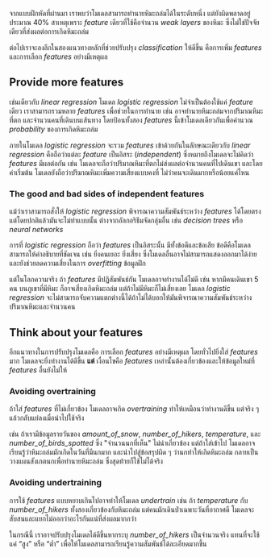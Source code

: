 
จากแบบฝึกหัดที่ผ่านมา เราพบว่าโมเดลสามารถทำนายหิมะถล่มได้ในระดับหนึ่ง แต่ยังผิดพลาดอยู่ประมาณ 40% สาเหตุเพราะ _feature_ เดียวที่ใช้คือจำนวน _weak layers_ ของหิมะ ซึ่งไม่ใช่ปัจจัยเดียวที่ส่งผลต่อการเกิดหิมะถล่ม

ต่อไปเราจะลงลึกในสองแนวทางหลักที่ช่วยปรับปรุง _classification_ ให้ดีขึ้น คือการเพิ่ม _features_ และการเลือก _features_ อย่างมีเหตุผล

## Provide more features

เช่นเดียวกับ _linear regression_ โมเดล _logistic regression_ ไม่จำเป็นต้องใช้แค่ _feature_ เดียว เราสามารถรวมหลาย _features_ เพื่อช่วยในการทำนาย เช่น อาจทำนายหิมะถล่มจากปริมาณหิมะที่ตก และจำนวนคนที่เดินบนเส้นทาง โดยป้อนทั้งสอง _features_ นี้เข้าโมเดลเดียวกันเพื่อคำนวณ _probability_ ของการเกิดหิมะถล่ม

ภายในโมเดล _logistic regression_ จะรวม _features_ เข้าด้วยกันในลักษณะเดียวกับ _linear regression_ คือถือว่าแต่ละ _feature_ เป็นอิสระ (_independent_) ซึ่งหมายถึงโมเดลจะไม่คิดว่า _features_ มีผลต่อกัน เช่น โมเดลจะถือว่าปริมาณหิมะที่ตกไม่ส่งผลต่อจำนวนคนที่ไปเดินเขา และโดยค่าเริ่มต้น โมเดลยังถือว่าปริมาณหิมะเพิ่มความเสี่ยงแบบคงที่ ไม่ว่าคนจะเดินมากหรือน้อยแค่ไหน

### The good and bad sides of independent features

แม้ว่าเราสามารถสั่งให้ _logistic regression_ พิจารณาความสัมพันธ์ระหว่าง _features_ ได้โดยตรง แต่โดยปกติแล้วมันจะไม่ทำแบบนั้น ต่างจากอัลกอริธึมจัดกลุ่มอื่น เช่น _decision trees_ หรือ _neural networks_

การที่ _logistic regression_ ถือว่า _features_ เป็นอิสระนั้น มีทั้งข้อดีและข้อเสีย ข้อดีคือโมเดลสามารถให้คำอธิบายที่ชัดเจน เช่น ยิ่งคนเยอะ ยิ่งเสี่ยง ซึ่งโมเดลอื่นอาจไม่สามารถแสดงออกมาได้ง่าย และยังช่วยลดความเสี่ยงในการ _overfitting_ ข้อมูลฝึก

แต่ในโลกความจริง ถ้า _features_ มีปฏิสัมพันธ์กัน โมเดลอาจทำงานได้ไม่ดี เช่น หากมีคนเดินเขา 5 คน บนภูเขาที่มีหิมะ ก็อาจเสี่ยงเกิดหิมะถล่ม แต่ถ้าไม่มีหิมะก็ไม่เสี่ยงเลย โมเดล _logistic regression_ จะไม่สามารถจับความแตกต่างนี้ได้ถ้าไม่ได้บอกให้มันพิจารณาความสัมพันธ์ระหว่างปริมาณหิมะและจำนวนคน

## Think about your features

อีกแนวทางในการปรับปรุงโมเดลคือ การเลือก _features_ อย่างมีเหตุผล โดยทั่วไปยิ่งใส่ _features_ มาก โมเดลจะยิ่งทำงานได้ดีขึ้น **แต่** เงื่อนไขคือ _features_ เหล่านั้นต้องเกี่ยวข้องและให้ข้อมูลใหม่ที่ _features_ อื่นยังไม่ให้

### Avoiding overtraining

ถ้าใส่ _features_ ที่ไม่เกี่ยวข้อง โมเดลอาจเกิด _overtraining_ ทำให้เหมือนว่าทำงานดีขึ้น แต่จริง ๆ แล้วกลับแย่ลงเมื่อนำไปใช้จริง

เช่น ถ้าเรามีข้อมูลรายวันของ _amount_of_snow_, _number_of_hikers_, _temperature_, และ _number_of_birds_spotted_ ซึ่ง "จำนวนนกที่เห็น" ไม่น่าเกี่ยวข้อง แต่ถ้าใส่เข้าไป โมเดลอาจเรียนรู้ว่าหิมะถล่มมักเกิดในวันที่มีนกมาก และนำไปสู่ข้อสรุปผิด ๆ ว่านกทำให้เกิดหิมะถล่ม กลายเป็นวางแผนสังเกตนกเพื่อทำนายหิมะถล่ม ซึ่งสุดท้ายก็ใช้ไม่ได้จริง

### Avoiding undertraining

การใช้ _features_ แบบหยาบเกินไปอาจทำให้โมเดล _undertrain_ เช่น ถ้า _temperature_ กับ _number_of_hikers_ ทั้งสองเกี่ยวข้องกับหิมะถล่ม แต่คนมักเดินป่าเฉพาะวันที่อากาศดี โมเดลจะสับสนและแยกไม่ออกว่าอะไรกันแน่ที่ส่งผลมากกว่า

ในกรณีนี้ เราอาจปรับปรุงโมเดลได้ดีขึ้นหากระบุ _number_of_hikers_ เป็นจำนวนจริง แทนที่จะใช้แค่ “สูง” หรือ “ต่ำ” เพื่อให้โมเดลสามารถเรียนรู้ความสัมพันธ์ได้ละเอียดมากขึ้น

